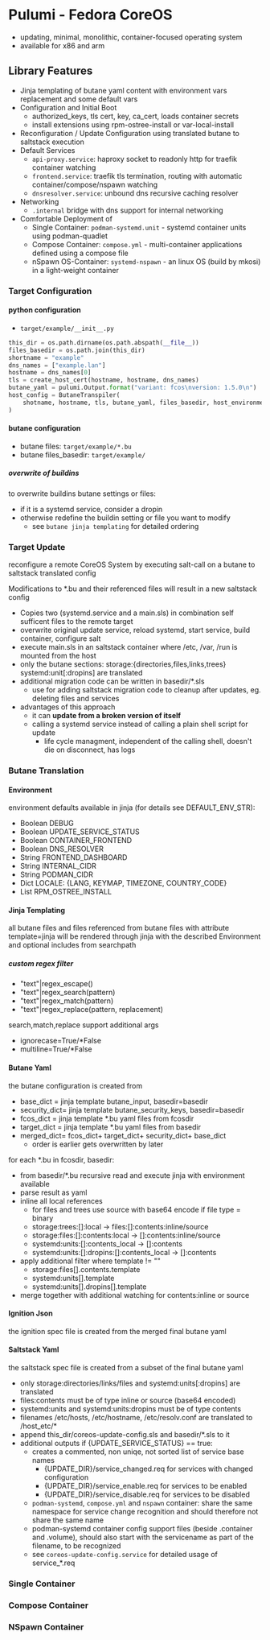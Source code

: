 # Pulumi - Fedora CoreOS

- updating, minimal, monolithic, container-focused operating system
- available for x86 and arm

## Library Features

- Jinja templating of butane yaml content with environment vars replacement and some default vars
- Configuration and Initial Boot
    - authorized_keys, tls cert, key, ca_cert, loads container secrets
    - install extensions using rpm-ostree-install or var-local-install
- Reconfiguration / Update Configuration using translated butane to saltstack execution
- Default Services
    - `api-proxy.service`: haproxy socket to readonly http for traefik container watching
    - `frontend.service`: traefik tls termination, routing with automatic container/compose/nspawn watching
    - `dnsresolver.service`: unbound dns recursive caching resolver
- Networking
    - `.internal` bridge with dns support for internal networking
- Comfortable Deployment of
    - Single Container: `podman-systemd.unit` - systemd container units using podman-quadlet
    - Compose Container: `compose.yml` - multi-container applications defined using a compose file
    - nSpawn OS-Container: `systemd-nspawn` - an linux OS (build by mkosi) in a light-weight container

### Target Configuration

#### python configuration
+ `target/example/__init__.py`

```python
this_dir = os.path.dirname(os.path.abspath(__file__))
files_basedir = os.path.join(this_dir)
shortname = "example"
dns_names = ["example.lan"]
hostname = dns_names[0]
tls = create_host_cert(hostname, hostname, dns_names)
butane_yaml = pulumi.Output.format("variant: fcos\nversion: 1.5.0\n")
host_config = ButaneTranspiler(
    shotname, hostname, tls, butane_yaml, files_basedir, host_environment
)
```

#### butane configuration

+ butane files: `target/example/*.bu`
+ butane files_basedir: `target/example/`

##### overwrite of buildins

to overwrite buildins butane settings or files:

- if it is a systemd service, consider a dropin
- otherwise redefine the buildin setting or file you want to modify
    - see `butane jinja templating` for detailed ordering

### Target Update

reconfigure a remote CoreOS System by executing salt-call on a butane to saltstack translated config

Modifications to *.bu and their referenced files will result in a new saltstack config

- Copies two (systemd.service and a main.sls) in combination self sufficent files to the remote target
- overwrite original update service, reload systemd, start service, build container, configure salt
- execute main.sls in an saltstack container where /etc, /var, /run is mounted from the host
- only the butane sections: storage:{directories,files,links,trees} systemd:unit[:dropins] are translated
- additional migration code can be written in basedir/*.sls
    - use for adding saltstack migration code to cleanup after updates, eg. deleting files and services
- advantages of this approach
    - it can **update from a broken version of itself**
    - calling a systemd service instead of calling a plain shell script for update
        - life cycle managment, independent of the calling shell, doesn't die on disconnect, has logs

### Butane Translation

#### Environment

environment defaults available in jinja (for details see DEFAULT_ENV_STR):

- Boolean DEBUG
- Boolean UPDATE_SERVICE_STATUS
- Boolean CONTAINER_FRONTEND
- Boolean DNS_RESOLVER
- String  FRONTEND_DASHBOARD
- String  INTERNAL_CIDR
- String  PODMAN_CIDR
- Dict LOCALE: {LANG, KEYMAP, TIMEZONE, COUNTRY_CODE}
- List RPM_OSTREE_INSTALL

#### Jinja Templating

all butane files and files referenced from butane files with attribute template=jinja
will be rendered through jinja with the described Environment and optional includes from searchpath

##### custom regex filter

- "text"|regex_escape()
- "text"|regex_search(pattern)
- "text"|regex_match(pattern)
- "text"|regex_replace(pattern, replacement)

search,match,replace support additional args
- ignorecase=True/*False
- multiline=True/*False

#### Butane Yaml

the butane configuration is created from

- base_dict    = jinja template butane_input, basedir=basedir
- security_dict= jinja template butane_security_keys, basedir=basedir
- fcos_dict    = jinja template *.bu yaml files from fcosdir
- target_dict  = jinja template *.bu yaml files from basedir
- merged_dict= fcos_dict+ target_dict+ security_dict+ base_dict
    - order is earlier gets overwritten by later

for each *.bu in fcosdir, basedir:

- from basedir/*.bu recursive read and execute jinja with environment available
- parse result as yaml
- inline all local references
    - for files and trees use source with base64 encode if file type = binary
    - storage:trees:[]:local -> files:[]:contents:inline/source
    - storage:files:[]:contents:local -> []:contents:inline/source
    - systemd:units:[]:contents_local -> []:contents
    - systemd:units:[]:dropins:[]:contents_local -> []:contents
- apply additional filter where template != ""
    - storage:files[].contents.template
    - systemd:units[].template
    - systemd:units[].dropins[].template
- merge together with additional watching for contents:inline or source

#### Ignition Json

the ignition spec file is created from the merged final butane yaml

#### Saltstack Yaml

the saltstack spec file is created from a subset of the final butane yaml

- only storage:directories/links/files and systemd:units[:dropins] are translated
- files:contents must be of type inline or source (base64 encoded)
- systemd:units and systemd:units:dropins must be of type contents
- filenames /etc/hosts, /etc/hostname, /etc/resolv.conf are translated to /host_etc/*
- append this_dir/coreos-update-config.sls and basedir/*.sls to it
- additional outputs if {UPDATE_SERVICE_STATUS} == true:
    - creates a commented, non uniqe, not sorted list of service base names
        - {UPDATE_DIR}/service_changed.req for services with changed configuration
        - {UPDATE_DIR}/service_enable.req for services to be enabled
        - {UPDATE_DIR}/service_disable.req for services to be disabled
    - `podman-systemd`, `compose.yml` and `nspawn` container:
        share the same namespace for service change recognition
        and should therefore not share the same name
    - podman-systemd container config support files (beside .container and .volume),
        should also start with the servicename as part of the filename, to be recognized
    - see `coreos-update-config.service` for detailed usage of service_*.req

### Single Container

### Compose Container

### NSpawn Container


